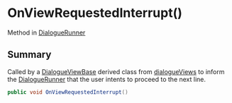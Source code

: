 # OnViewRequestedInterrupt()

Method in [DialogueRunner](./)

## Summary

Called by a [DialogueViewBase](../yarn.unity.dialogueviewbase/) derived class from [dialogueViews](yarn.unity.dialoguerunner.dialogueviews.md) to inform the [DialogueRunner](./) that the user intents to proceed to the next line.

```csharp
public void OnViewRequestedInterrupt()
```
